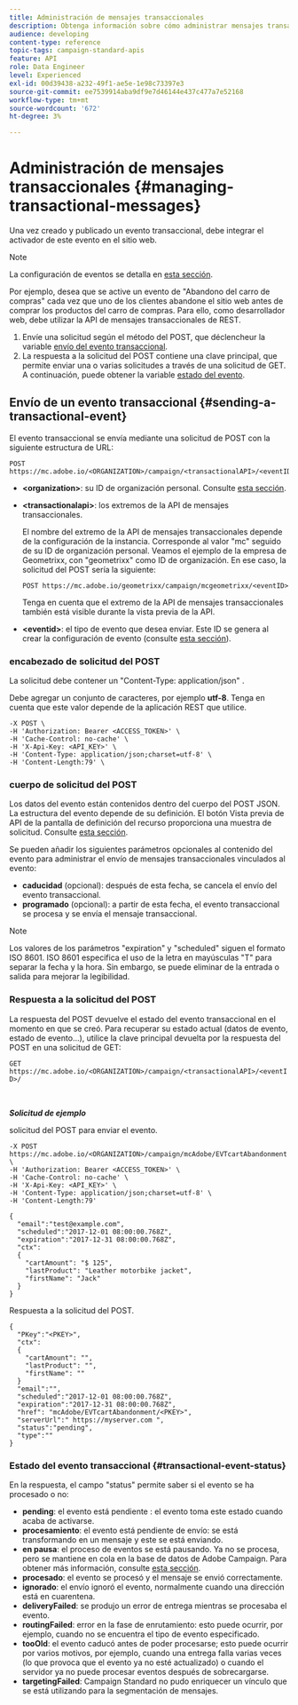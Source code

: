 ```yaml
---
title: Administración de mensajes transaccionales
description: Obtenga información sobre cómo administrar mensajes transaccionales con API.
audience: developing
content-type: reference
topic-tags: campaign-standard-apis
feature: API
role: Data Engineer
level: Experienced
exl-id: 00d39438-a232-49f1-ae5e-1e98c73397e3
source-git-commit: ee7539914aba9df9e7d46144e437c477a7e52168
workflow-type: tm+mt
source-wordcount: '672'
ht-degree: 3%

---
```


# Administración de mensajes transaccionales {#managing-transactional-messages}

Una vez creado y publicado un evento transaccional, debe integrar el activador de este evento en el sitio web.

>[!NOTE]
>
>La configuración de eventos se detalla en [esta sección](../../channels/using/configuring-transactional-event.md).

Por ejemplo, desea que se active un evento de &quot;Abandono del carro de compras&quot; cada vez que uno de los clientes abandone el sitio web antes de comprar los productos del carro de compras. Para ello, como desarrollador web, debe utilizar la API de mensajes transaccionales de REST.

1. Envíe una solicitud según el método del POST, que déclencheur la variable [envío del evento transaccional](#sending-a-transactional-event).
1. La respuesta a la solicitud del POST contiene una clave principal, que permite enviar una o varias solicitudes a través de una solicitud de GET. A continuación, puede obtener la variable [estado del evento](#transactional-event-status).

## Envío de un evento transaccional {#sending-a-transactional-event}

El evento transaccional se envía mediante una solicitud de POST con la siguiente estructura de URL:

```
POST https://mc.adobe.io/<ORGANIZATION>/campaign/<transactionalAPI>/<eventID>
```

* **&lt;organization>**: su ID de organización personal. Consulte [esta sección](../../api/using/must-read.md).

* **&lt;transactionalapi>**: los extremos de la API de mensajes transaccionales.

   El nombre del extremo de la API de mensajes transaccionales depende de la configuración de la instancia. Corresponde al valor &quot;mc&quot; seguido de su ID de organización personal. Veamos el ejemplo de la empresa de Geometrixx, con &quot;geometrixx&quot; como ID de organización. En ese caso, la solicitud del POST sería la siguiente:

   `POST https://mc.adobe.io/geometrixx/campaign/mcgeometrixx/<eventID>`

   Tenga en cuenta que el extremo de la API de mensajes transaccionales también está visible durante la vista previa de la API.

* **&lt;eventid>**: el tipo de evento que desea enviar. Este ID se genera al crear la configuración de evento (consulte [esta sección](../../channels/using/configuring-transactional-event.md#creating-an-event)).

### encabezado de solicitud del POST

La solicitud debe contener un &quot;Content-Type: application/json&quot; .

Debe agregar un conjunto de caracteres, por ejemplo **utf-8**. Tenga en cuenta que este valor depende de la aplicación REST que utilice.

```
-X POST \
-H 'Authorization: Bearer <ACCESS_TOKEN>' \
-H 'Cache-Control: no-cache' \
-H 'X-Api-Key: <API_KEY>' \
-H 'Content-Type: application/json;charset=utf-8' \
-H 'Content-Length:79' \
```

### cuerpo de solicitud del POST

Los datos del evento están contenidos dentro del cuerpo del POST JSON. La estructura del evento depende de su definición. El botón Vista previa de API de la pantalla de definición del recurso proporciona una muestra de solicitud. Consulte [esta sección](../../channels/using/publishing-transactional-event.md#previewing-and-publishing-the-event).

Se pueden añadir los siguientes parámetros opcionales al contenido del evento para administrar el envío de mensajes transaccionales vinculados al evento:

* **caducidad** (opcional): después de esta fecha, se cancela el envío del evento transaccional.
* **programado** (opcional): a partir de esta fecha, el evento transaccional se procesa y se envía el mensaje transaccional.

>[!NOTE]
>
>Los valores de los parámetros &quot;expiration&quot; y &quot;scheduled&quot; siguen el formato ISO 8601. ISO 8601 especifica el uso de la letra en mayúsculas &quot;T&quot; para separar la fecha y la hora. Sin embargo, se puede eliminar de la entrada o salida para mejorar la legibilidad.

### Respuesta a la solicitud del POST

La respuesta del POST devuelve el estado del evento transaccional en el momento en que se creó. Para recuperar su estado actual (datos de evento, estado de evento...), utilice la clave principal devuelta por la respuesta del POST en una solicitud de GET:

`GET https://mc.adobe.io/<ORGANIZATION>/campaign/<transactionalAPI>/<eventID>/`

<br/>

***Solicitud de ejemplo***

solicitud del POST para enviar el evento.

```
-X POST https://mc.adobe.io/<ORGANIZATION>/campaign/mcAdobe/EVTcartAbandonment \
-H 'Authorization: Bearer <ACCESS_TOKEN>' \
-H 'Cache-Control: no-cache' \
-H 'X-Api-Key: <API_KEY>' \
-H 'Content-Type: application/json;charset=utf-8' \
-H 'Content-Length:79'

{
  "email":"test@example.com",
  "scheduled":"2017-12-01 08:00:00.768Z",
  "expiration":"2017-12-31 08:00:00.768Z",
  "ctx":
  {
    "cartAmount": "$ 125",
    "lastProduct": "Leather motorbike jacket",
    "firstName": "Jack"
  }
}
```

Respuesta a la solicitud del POST.

```
{
  "PKey":"<PKEY>",
  "ctx":
  {
    "cartAmount": "",
    "lastProduct": "",
    "firstName": ""
  }
  "email":"",
  "scheduled":"2017-12-01 08:00:00.768Z",
  "expiration":"2017-12-31 08:00:00.768Z",
  "href": "mcAdobe/EVTcartAbandonment/<PKEY>",
  "serverUrl":" https://myserver.com ",
  "status":"pending",
  "type":""
}
```

### Estado del evento transaccional {#transactional-event-status}

En la respuesta, el campo &quot;status&quot; permite saber si el evento se ha procesado o no:

* **pending**: el evento está pendiente : el evento toma este estado cuando acaba de activarse.
* **procesamiento**: el evento está pendiente de envío: se está transformando en un mensaje y este se está enviando.
* **en pausa**: el proceso de eventos se está pausando. Ya no se procesa, pero se mantiene en cola en la base de datos de Adobe Campaign. Para obtener más información, consulte [esta sección](../../channels/using/publishing-transactional-message.md#suspending-a-transactional-message-publication).
* **procesado**: el evento se procesó y el mensaje se envió correctamente.
* **ignorado**: el envío ignoró el evento, normalmente cuando una dirección está en cuarentena.
* **deliveryFailed**: se produjo un error de entrega mientras se procesaba el evento.
* **routingFailed**: error en la fase de enrutamiento: esto puede ocurrir, por ejemplo, cuando no se encuentra el tipo de evento especificado.
* **tooOld**: el evento caducó antes de poder procesarse; esto puede ocurrir por varios motivos, por ejemplo, cuando una entrega falla varias veces (lo que provoca que el evento ya no esté actualizado) o cuando el servidor ya no puede procesar eventos después de sobrecargarse.
* **targetingFailed**: Campaign Standard no pudo enriquecer un vínculo que se está utilizando para la segmentación de mensajes.
